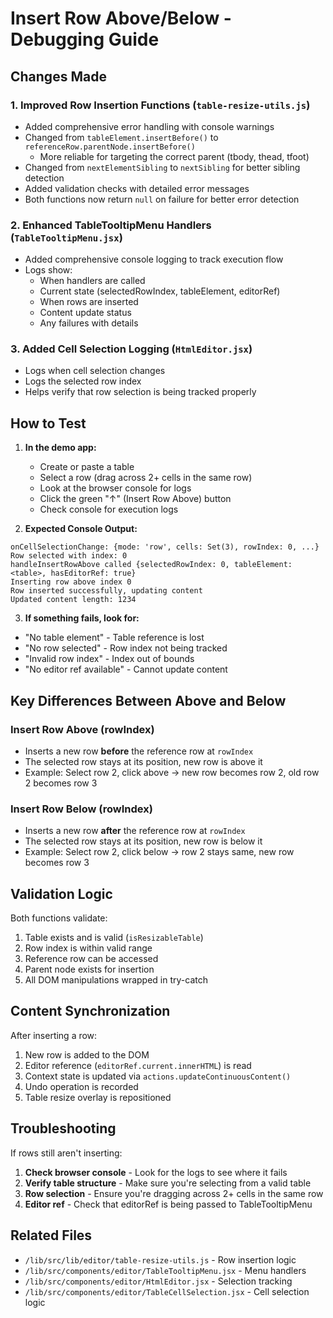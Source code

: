 # Insert Row Above/Below - Debugging Guide

## Changes Made

### 1. **Improved Row Insertion Functions** (`table-resize-utils.js`)
- Added comprehensive error handling with console warnings
- Changed from `tableElement.insertBefore()` to `referenceRow.parentNode.insertBefore()`
  - More reliable for targeting the correct parent (tbody, thead, tfoot)
- Changed from `nextElementSibling` to `nextSibling` for better sibling detection
- Added validation checks with detailed error messages
- Both functions now return `null` on failure for better error detection

### 2. **Enhanced TableTooltipMenu Handlers** (`TableTooltipMenu.jsx`)
- Added comprehensive console logging to track execution flow
- Logs show:
  - When handlers are called
  - Current state (selectedRowIndex, tableElement, editorRef)
  - When rows are inserted
  - Content update status
  - Any failures with details

### 3. **Added Cell Selection Logging** (`HtmlEditor.jsx`)
- Logs when cell selection changes
- Logs the selected row index
- Helps verify that row selection is being tracked properly

## How to Test

1. **In the demo app:**
   - Create or paste a table
   - Select a row (drag across 2+ cells in the same row)
   - Look at the browser console for logs
   - Click the green "↑" (Insert Row Above) button
   - Check console for execution logs

2. **Expected Console Output:**

```
onCellSelectionChange: {mode: 'row', cells: Set(3), rowIndex: 0, ...}
Row selected with index: 0
handleInsertRowAbove called {selectedRowIndex: 0, tableElement: <table>, hasEditorRef: true}
Inserting row above index 0
Row inserted successfully, updating content
Updated content length: 1234
```

3. **If something fails, look for:**
- "No table element" - Table reference is lost
- "No row selected" - Row index not being tracked
- "Invalid row index" - Index out of bounds
- "No editor ref available" - Cannot update content

## Key Differences Between Above and Below

### Insert Row Above (rowIndex)
- Inserts a new row **before** the reference row at `rowIndex`
- The selected row stays at its position, new row is above it
- Example: Select row 2, click above → new row becomes row 2, old row 2 becomes row 3

### Insert Row Below (rowIndex)  
- Inserts a new row **after** the reference row at `rowIndex`
- The selected row stays at its position, new row is below it
- Example: Select row 2, click below → row 2 stays same, new row becomes row 3

## Validation Logic

Both functions validate:
1. Table exists and is valid (`isResizableTable`)
2. Row index is within valid range
3. Reference row can be accessed
4. Parent node exists for insertion
5. All DOM manipulations wrapped in try-catch

## Content Synchronization

After inserting a row:
1. New row is added to the DOM
2. Editor reference (`editorRef.current.innerHTML`) is read
3. Context state is updated via `actions.updateContinuousContent()`
4. Undo operation is recorded
5. Table resize overlay is repositioned

## Troubleshooting

If rows still aren't inserting:

1. **Check browser console** - Look for the logs to see where it fails
2. **Verify table structure** - Make sure you're selecting from a valid table
3. **Row selection** - Ensure you're dragging across 2+ cells in the same row
4. **Editor ref** - Check that editorRef is being passed to TableTooltipMenu

## Related Files
- `/lib/src/lib/editor/table-resize-utils.js` - Row insertion logic
- `/lib/src/components/editor/TableTooltipMenu.jsx` - Menu handlers  
- `/lib/src/components/editor/HtmlEditor.jsx` - Selection tracking
- `/lib/src/components/editor/TableCellSelection.jsx` - Cell selection logic
